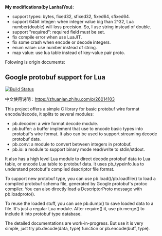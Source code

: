 **My modifications(by LanhaiYou):**
+ support types: bytes, fixed32, sfixed32, fixed64, sfixed64.
+ support 64bit integer: when integer value big than 2^32, Lua number(double) will loss precision. So, I use string instead of double.
+ support "required": required field must be set.
+ fix compile error when use LuaJIT.
+ fix some crash when encode or decode integers.
+ enum value: use number instead of string.
+ map value: use lua table instead of key-value pair proto.

Folowing is origin documents:

Google protobuf support for Lua
-------------------------------
[![Build Status](https://travis-ci.org/starwing/lua-protobuf.svg?branch=master)](https://travis-ci.org/starwing/lua-protobuf)

中文使用说明：https://zhuanlan.zhihu.com/p/26014103

This project offers a simple C library for basic protobuf wire format
encode/decode, it splits to several modules:
  - pb.decoder: a wire format decode module.
  - pb.buffer:  a buffer implement that use to encode basic types into
                protobuf's wire format. It also can be used to support
		streaming decode protobuf data.
  - pb.conv:    a module to convert between integers in protobuf.
  - pb.io:      a module to support binary mode read/write to stdin/stdout.

It also has a high level Lua module to direct decode protobuf data to Lua
table, or encode Lua table to protobuf data. It uses pb_typeinfo.lua to
understand protobuf's compiled descriptor file format.

To support new protobuf type, you can use pb.load()/pb.loadfile() to load a
compiled protobuf schema file, generated by Google protobuf's protoc compiler.
You can also directly load a DescriptorProto message with pb.loadproto().

To reuse the loaded stuff, you can use pb.dump() to save loaded data to a
file. It's just a regular Lua module. After require() it, use pb.merge() to
include it into protobuf type database.

The detailed documentations are work-in-progress. But use it is very simple,
just try pb.decode(data, type) function or pb.encode(buff, type).

